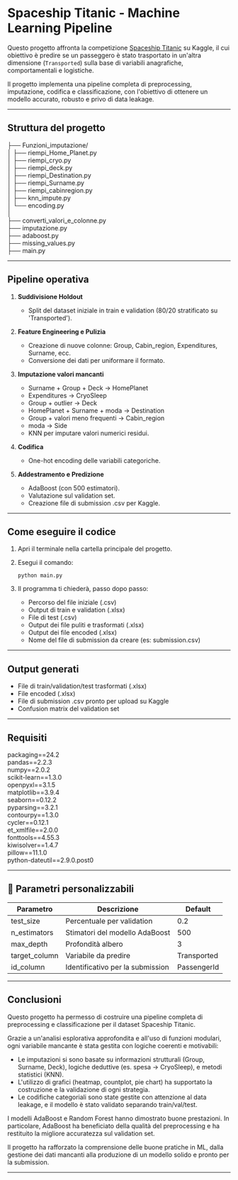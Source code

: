 # Spaceship Titanic - Machine Learning Pipeline

Questo progetto affronta la competizione [Spaceship Titanic](https://www.kaggle.com/competitions/titanic) su Kaggle, il cui obiettivo è predire se un passeggero è stato trasportato in un'altra dimensione (`Transported`) sulla base di variabili anagrafiche, comportamentali e logistiche.

Il progetto implementa una pipeline completa di preprocessing, imputazione, codifica e classificazione, con l'obiettivo di ottenere un modello accurato, robusto e privo di data leakage.

---

## Struttura del progetto

├── Funzioni_imputazione/  
│   ├── riempi_Home_Planet.py  
│   ├── riempi_cryo.py  
│   ├── riempi_deck.py  
│   ├── riempi_Destination.py  
│   ├── riempi_Surname.py  
│   ├── riempi_cabinregion.py  
│   ├── knn_impute.py  
│   └── encoding.py  
│  
├── converti_valori_e_colonne.py  
├── imputazione.py  
├── adaboost.py  
├── missing_values.py  
├── main.py  

---

## Pipeline operativa

1. **Suddivisione Holdout**  
   - Split del dataset iniziale in train e validation (80/20 stratificato su 'Transported').

2. **Feature Engineering e Pulizia**  
   - Creazione di nuove colonne: Group, Cabin_region, Expenditures, Surname, ecc.  
   - Conversione dei dati per uniformare il formato.

3. **Imputazione valori mancanti**  
   - Surname + Group + Deck → HomePlanet  
   - Expenditures → CryoSleep  
   - Group + outlier → Deck  
   - HomePlanet + Surname + moda → Destination  
   - Group + valori meno frequenti → Cabin_region
   - moda → Side
   - KNN per imputare valori numerici residui.

4. **Codifica**
   - One-hot encoding delle variabili categoriche.

5. **Addestramento e Predizione**  
   - AdaBoost (con 500 estimatori).  
   - Valutazione sul validation set.  
   - Creazione file di submission .csv per Kaggle.

---

## Come eseguire il codice

1. Apri il terminale nella cartella principale del progetto.  
2. Esegui il comando:

   `python main.py`

3. Il programma ti chiederà, passo dopo passo:
   - Percorso del file iniziale (.csv)
   - Output di train e validation (.xlsx)
   - File di test (.csv)
   - Output dei file puliti e trasformati (.xlsx)
   - Output dei file encoded (.xlsx)
   - Nome del file di submission da creare (es: submission.csv)

---

## Output generati

- File di train/validation/test trasformati (.xlsx)  
- File encoded (.xlsx)  
- File di submission .csv pronto per upload su Kaggle  
- Confusion matrix del validation set

---

## Requisiti

packaging==24.2  
pandas==2.2.3  
numpy==2.0.2  
scikit-learn==1.3.0  
openpyxl==3.1.5  
matplotlib==3.9.4  
seaborn==0.12.2  
pyparsing==3.2.1  
contourpy==1.3.0  
cycler==0.12.1  
et_xmlfile==2.0.0  
fonttools==4.55.3  
kiwisolver==1.4.7  
pillow==11.1.0  
python-dateutil==2.9.0.post0  


---

## 🔧 Parametri personalizzabili

| Parametro       | Descrizione                         | Default       |
|-----------------|-------------------------------------|---------------|
| test_size       | Percentuale per validation          | 0.2           |
| n_estimators    | Stimatori del modello AdaBoost      | 500           |
| max_depth       | Profondità albero                   | 3             |
| target_column   | Variabile da predire                | Transported   |
| id_column       | Identificativo per la submission    | PassengerId   |

---

## Conclusioni

Questo progetto ha permesso di costruire una pipeline completa di preprocessing e classificazione per il dataset Spaceship Titanic.

Grazie a un'analisi esplorativa approfondita e all'uso di funzioni modulari, ogni variabile mancante è stata gestita con logiche coerenti e motivabili:

- Le imputazioni si sono basate su informazioni strutturali (Group, Surname, Deck), logiche deduttive (es. spesa → CryoSleep), e metodi statistici (KNN).
- L'utilizzo di grafici (heatmap, countplot, pie chart) ha supportato la costruzione e la validazione di ogni strategia.
- Le codifiche categoriali sono state gestite con attenzione al data leakage, e il modello è stato validato separando train/val/test.

I modelli AdaBoost e Random Forest hanno dimostrato buone prestazioni.
In particolare, AdaBoost ha beneficiato della qualità del preprocessing e ha restituito la migliore accuratezza sul validation set.

Il progetto ha rafforzato la comprensione delle buone pratiche in ML, dalla gestione dei dati mancanti alla produzione di un modello solido e pronto per la submission.

---
